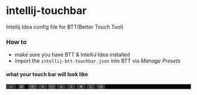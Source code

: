 # intellij-touchbar
Intellij Idea config file for BTT(Better Touch Tool)

### How to 
* make sure you have BTT & IntelliJ Idea installed 
* import the `intellij-btt-touchbar.json` into BTT via  *Manage Presets* 

#### what your touch bar will look like
![alt text](screenshot.png "debug tool bar")
